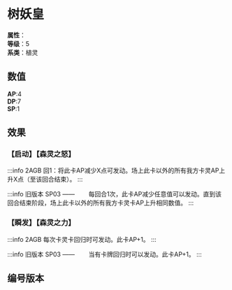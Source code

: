 <script setup>
let list = [
    { number: "SP03-001", url: "/packs/SP03" },
    { number: "2AGB-003", url: "/packs/2AGB" }
]
</script>

# 树妖皇

**属性**：<CardAttribute text="木"/><br/>
**等级**：5<br>
**系类**：植灵

## 数值

**AP**:4<br>
**DP**:7<br>
**SP**:1

## 效果

### 【启动】【森灵之怒】

:::info 2AGB
回1：将此卡AP减少X点可发动。场上此卡以外的所有我方卡灵AP上升X点（至该回合结束）。
:::

:::info 旧版本 SP03 ——
&emsp;&emsp;每回合1次，此卡AP减少任意值可以发动。直到该回合结束阶段，场上此卡以外的所有我方卡灵卡AP上升相同数值。
:::

### 【瞬发】【森灵之力】

:::info 2AGB
每次卡灵卡回归时可发动。此卡AP+1。
:::

:::info 旧版本 SP03 ——
&emsp;&emsp;当有卡牌回归时可以发动。此卡AP+1。
:::

## 编号版本

<CardNumberBox :list="list"/>